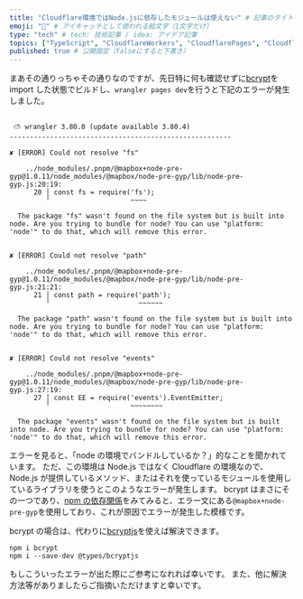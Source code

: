 ```yaml
---
title: "Cloudflare環境ではNode.jsに依存したモジュールは使えない" # 記事のタイトル
emoji: "🦁" # アイキャッチとして使われる絵文字（1文字だけ）
type: "tech" # tech: 技術記事 / idea: アイデア記事
topics: ["TypeScript", "CloudflareWorkers", "CloudflarePages", "Cloudflare"] # タグ。["markdown", "rust", "aws"]のように指定する
published: true # 公開設定（falseにすると下書き）
---
```


まあその通りっちゃその通りなのですが、先日特に何も確認せずに[bcrypt](https://www.npmjs.com/package/bcrypt)を import した状態でビルドし、`wrangler pages dev`を行うと下記のエラーが発生しました。

```shell

 ⛅️ wrangler 3.80.0 (update available 3.80.4)
-------------------------------------------------------

✘ [ERROR] Could not resolve "fs"

    ../node_modules/.pnpm/@mapbox+node-pre-gyp@1.0.11/node_modules/@mapbox/node-pre-gyp/lib/node-pre-gyp.js:20:19:
      20 │ const fs = require('fs');
         ╵                    ~~~~

  The package "fs" wasn't found on the file system but is built into node. Are you trying to bundle for node? You can use "platform: 'node'" to do that, which will remove this error.


✘ [ERROR] Could not resolve "path"

    ../node_modules/.pnpm/@mapbox+node-pre-gyp@1.0.11/node_modules/@mapbox/node-pre-gyp/lib/node-pre-gyp.js:21:21:
      21 │ const path = require('path');
         ╵                      ~~~~~~

  The package "path" wasn't found on the file system but is built into node. Are you trying to bundle for node? You can use "platform: 'node'" to do that, which will remove this error.


✘ [ERROR] Could not resolve "events"

    ../node_modules/.pnpm/@mapbox+node-pre-gyp@1.0.11/node_modules/@mapbox/node-pre-gyp/lib/node-pre-gyp.js:27:19:
      27 │ const EE = require('events').EventEmitter;
         ╵                    ~~~~~~~~

  The package "events" wasn't found on the file system but is built into node. Are you trying to bundle for node? You can use "platform: 'node'" to do that, which will remove this error.
```

エラーを見ると、「node の環境でバンドルしているか？」的なことを聞かれています。
ただ、この環境は Node.js ではなく Cloudflare の環境なので、Node.js が提供しているメソッド、またはそれを使っているモジュールを使用しているライブラリを使うとこのようなエラーが発生します。
bcrypt はまさにその一つであり、[npm の依存関係](https://npmgraph.js.org/?q=bcrypt#select=exact%3A%40mapbox%2Fnode-pre-gyp%401.0.11)をみてみると、エラー文にある`@mapbox+node-pre-gyp`を使用しており、これが原因でエラーが発生した模様です。

bcrypt の場合は、代わりに[bcryptjs](https://www.npmjs.com/package/bcryptjs)を使えば解決できます。

```
npm i bcrypt
npm i --save-dev @types/bcryptjs
```

もしこういったエラーが出た際にご参考になれれば幸いです。
また、他に解決方法等がありましたらご指摘いただけますと幸いです。
